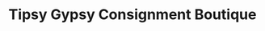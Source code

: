 ---
title: "Tipsy Gypsy Consignment Boutique"
url: /clinton/tipsy-gypsy-consignment-boutique/
shop: Kleidung
---